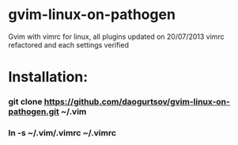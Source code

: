 gvim-linux-on-pathogen
======================

Gvim with vimrc for linux, all plugins updated on 20/07/2013 vimrc refactored and each settings verified 
# Installation:
### git clone https://github.com/daogurtsov/gvim-linux-on-pathogen.git  ~/.vim
### ln -s ~/.vim/.vimrc ~/.vimrc
